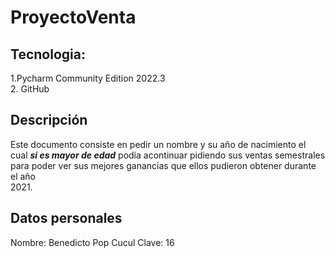 # ProyectoVenta

## Tecnologia:
1.Pycharm Community Edition 2022.3 <br>
2. GitHub

## Descripción <br>
Este documento consiste en pedir un nombre y su año de nacimiento  el <br>
cual **_si es mayor de edad_** podía acontinuar pidiendo sus ventas semestrales <br>
para poder ver sus mejores ganancias que ellos pudieron obtener durante el año <br>
2021.
## Datos personales  <br>
Nombre: Benedicto Pop Cucul
Clave: 16